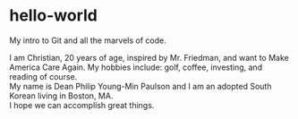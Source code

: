 # hello-world
My intro to Git and all the marvels of code. 

I am Christian, 20 years of age, inspired by Mr. Friedman, and want to Make America Care Again. 
My hobbies include: golf, coffee, investing, and reading of course.  
My name is Dean Philip Young-Min Paulson and I am an adopted South Korean living in Boston, MA.  
I hope we can accomplish great things. 
